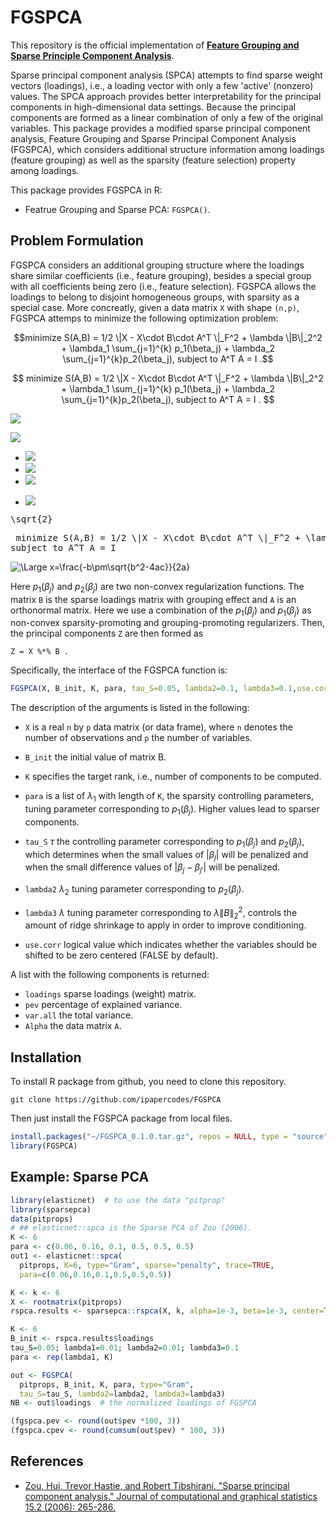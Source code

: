 # FGSPCA

This repository is the official implementation of **[Feature Grouping and Sparse Principle Component Analysis]()**.


Sparse principal component analysis (SPCA) attempts to find sparse weight vectors (loadings), i.e., a loading vector with only a few 'active' (nonzero) values. The SPCA approach provides better interpretability for the principal components in high-dimensional data settings. Because the principal components are formed as a linear combination of only a few of the original variables. This package provides a modified sparse principal component analysis, Feature Grouping and Sparse Principal Component Analysis (FGSPCA), which considers additional structure information among loadings (feature grouping) as well as the sparsity (feature selection) property among loadings. 


This package provides FGSPCA in R:
 
* Featrue Grouping and Sparse PCA: ``FGSPCA()``.


## Problem Formulation


FGSPCA considers an additional grouping structure where the loadings share similar coefficients (i.e., feature grouping), besides a special group with all coefficients being zero (i.e., feature selection). 
FGSPCA allows the loadings to belong to disjoint homogeneous groups, with sparsity as a special case.
More concreatly, given a data matrix ``X`` with shape ``(n,p)``, FGSPCA attemps to minimize the following
optimization problem:


```math
minimize S(A,B) = 1/2 \|X - X\cdot B\cdot A^T \|_F^2 + \lambda \|B\|_2^2 + \lambda_1 \sum_{j=1}^{k} p_1(\beta_j) + \lambda_2 \sum_{j=1}^{k}p_2(\beta_j), 
subject to A^T A = I .
```
$$ minimize S(A,B) = 1/2 \|X - X\cdot B\cdot A^T \|_F^2 + \lambda \|B\|_2^2 + \lambda_1 \sum_{j=1}^{k} p_1(\beta_j) + \lambda_2 \sum_{j=1}^{k}p_2(\beta_j), 
subject to A^T A = I . $$

<img src="https://render.githubusercontent.com/render/math?math=e^{i \pi} = -1">

<img src="https://render.githubusercontent.com/render/math?math=minimize S(A,B) = 1/2 \|X - X\cdot B\cdot A^{T} \|_{F}^{2} + \lambda \|B\|_2^2 + \lambda_1 \sum_{j=1}^{k} p_1(\beta_j) + \lambda_2 \sum_{j=1}^{k}p_2(\beta_j), 
subject to A^T A = I .">

- <img src="https://latex.codecogs.com/gif.latex?O_t=\text { Onset event at time bin } t " /> 
- <img src="https://latex.codecogs.com/gif.latex?s=\text { sensor reading }  " /> 
- <img src="https://latex.codecogs.com/gif.latex?P(s | O_t )=\text { Probability of a sensor reading value when sleep onset is observed at a time bin } t " />

- <img src="https://latex.codecogs.com/gif.latex?\text { minimize } S(A,B) = 1/2 \|X - X\cdot B\cdot A^T \|_F^2 + \lambda \|B\|_2^2 + \lambda_1 \sum_{j=1}^{k} p_1(\beta_j) + \lambda_2 \sum_{j=1}^{k}p_2(\beta_j), 
subject to A^T A = I . t " />

<pre xml:lang="latex">\sqrt{2}</pre>

<pre xml:lang="latex"> minimize S(A,B) = 1/2 \|X - X\cdot B\cdot A^T \|_F^2 + \lambda \|B\|_2^2 + \lambda_1 \sum_{j=1}^{k} p_1(\beta_j) + \lambda_2 \sum_{j=1}^{k}p_2(\beta_j), 
subject to A^T A = I</pre>


![\Large x=\frac{-b\pm\sqrt{b^2-4ac}}{2a}](https://latex.codecogs.com/svg.latex?\Large&space;x=\frac{-b\pm\sqrt{b^2-4ac}}{2a}) 



Here $p_1(\beta_j)$ and $p_2(\beta_j)$ are two non-convex regularization functions.
The matrix ``B`` is the sparse loadings matrix with grouping effect and ``A`` is an orthonormal matrix.
Here we use a combination of the $p_1(\beta_j)$ and $p_1(\beta_j)$ as non-convex sparsity-promoting and grouping-promoting regularizers.
Then, the principal components ``Z`` are then formed as

```
Z = X %*% B .
```

Specifically, the interface of the FGSPCA function is:

```R
FGSPCA(X, B_init, K, para, tau_S=0.05, lambda2=0.1, lambda3=0.1,use.corr=FALSE)

```


The description of the arguments is listed in the following:

* ``X`` is a real ``n`` by ``p`` data matrix (or data frame), where ``n`` denotes the number of observations and ``p`` the number of variables.

* ``B_init`` the initial value of matrix B.

* ``K`` specifies the target rank, i.e., number of components to be computed.

* ``para`` is a list of $\lambda_1$ with length of ``K``, the sparsity controlling parameters, tuning parameter corresponding to $p_1(\beta_j)$. Higher values lead to sparser components. 

* ``tau_S`` $\tau$ the controlling parameter corresponding to $p_1(\beta_j)$ and $p_2(\beta_j)$, which determines when the small values of $|\beta_j|$ will be penalized and when the small difference values of $|\beta_j - \beta_{j'}|$ will be penalized.

* ``lambda2`` $\lambda_2$ tuning parameter corresponding to $p_2(\beta_j)$.
* ``lambda3`` $\lambda$ tuning parameter corresponding to $\lambda \|B\|_2^2$, controls the amount of ridge shrinkage to apply in order to improve conditioning.
* ``use.corr`` logical value which indicates whether the variables should be shifted to be zero centered (FALSE by default).


A list with the following components is returned:

* ``loadings`` sparse loadings (weight) matrix.
* ``pev`` percentage of explained variance.
* ``var.all`` the total variance.
* ``Alpha`` the data matrix ``A``.


## Installation


To install R package from github, you need to clone this repository.


```setup
git clone https://github.com/ipapercodes/FGSPCA
```

Then just install the FGSPCA package from local files.

```R
install.packages("~/FGSPCA_0.1.0.tar.gz", repos = NULL, type = "source")
library(FGSPCA)
```

## Example: Sparse PCA


```R
library(elasticnet)  # to use the data "pitprop"
library(sparsepca)
data(pitprops)
# ## elasticnet::spca is the Sparse PCA of Zou (2006).
K <- 6
para <- c(0.06, 0.16, 0.1, 0.5, 0.5, 0.5)
out1 <- elasticnet::spca(
  pitprops, K=6, type="Gram", sparse="penalty", trace=TRUE,
  para=c(0.06,0.16,0.1,0.5,0.5,0.5))

K <- k <- 6
X <- rootmatrix(pitprops)
rspca.results <- sparsepca::rspca(X, k, alpha=1e-3, beta=1e-3, center=TRUE, scale=FALSE)

K <- 6
B_init <- rspca.results$loadings
tau_S=0.05; lambda1=0.01; lambda2=0.01; lambda3=0.1
para <- rep(lambda1, K)

out <- FGSPCA(
  pitprops, B_init, K, para, type="Gram",
  tau_S=tau_S, lambda2=lambda2, lambda3=lambda3)
NB <- out$loadings  # the normalized loadings of FGSPCA

(fgspca.pev <- round(out$pev *100, 3))
(fgspca.cpev <- round(cumsum(out$pev) * 100, 3))

```

## References

* [Zou, Hui, Trevor Hastie, and Robert Tibshirani. "Sparse principal component analysis." Journal of computational and graphical statistics 15.2 (2006): 265-286.](https://web.stanford.edu/~hastie/Papers/spc_jcgs.pdf)

